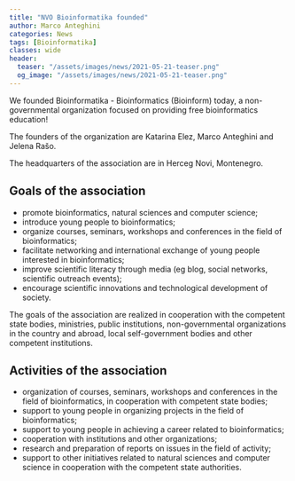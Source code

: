 ```yaml
---
title: "NVO Bioinformatika founded"
author: Marco Anteghini
categories: News
tags: [Bioinformatika]
classes: wide
header:
  teaser: "/assets/images/news/2021-05-21-teaser.png"
  og_image: "/assets/images/news/2021-05-21-teaser.png"
---
```


We founded Bioinformatika - Bioinformatics (Bioinform) today, a non-governmental organization focused on providing free bioinformatics education!

The founders of the organization are Katarina Elez, Marco Anteghini and Jelena Rašo.

The headquarters of the association are in Herceg Novi, Montenegro.

## Goals of the association
- promote bioinformatics, natural sciences and computer science;
- introduce young people to bioinformatics;
- organize courses, seminars, workshops and conferences in the field of bioinformatics;
- facilitate networking and international exchange of young people interested in bioinformatics;
- improve scientific literacy through media (eg blog, social networks, scientific outreach events);
- encourage scientific innovations and technological development of society.

The goals of the association are realized in cooperation with the competent state bodies, ministries, public institutions, non-governmental organizations in the country and abroad, local self-government bodies and other competent institutions.

## Activities of the association
- organization of courses, seminars, workshops and conferences in the field of bioinformatics, in cooperation with competent state bodies;
- support to young people in organizing projects in the field of bioinformatics;
- support to young people in achieving a career related to bioinformatics;
- cooperation with institutions and other organizations;
- research and preparation of reports on issues in the field of activity;
- support to other initiatives related to natural sciences and computer science in cooperation with the competent state authorities.
